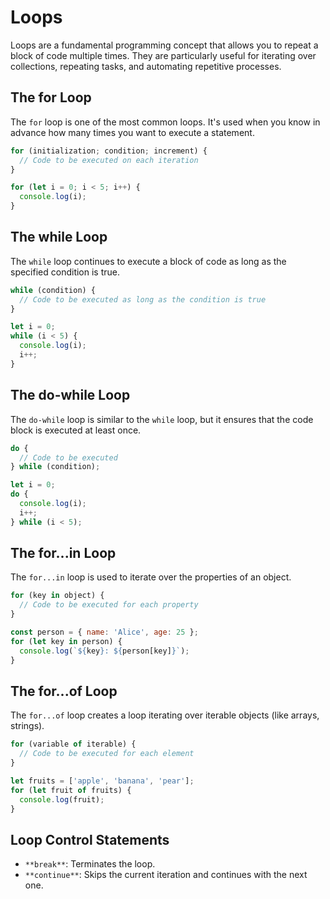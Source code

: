 # Loops

Loops are a fundamental programming concept that allows you to repeat a block of code multiple times. They are particularly useful for iterating over collections, repeating tasks, and automating repetitive processes.

## The for Loop

The `for` loop is one of the most common loops. It's used when you know in advance how many times you want to execute a statement.

```js
for (initialization; condition; increment) {
  // Code to be executed on each iteration
}
```

```js
for (let i = 0; i < 5; i++) {
  console.log(i);
}
```

## The while Loop

The `while` loop continues to execute a block of code as long as the specified condition is true.

```js
while (condition) {
  // Code to be executed as long as the condition is true
}
```

```js
let i = 0;
while (i < 5) {
  console.log(i);
  i++;
}
```

## The do-while Loop

The `do-while` loop is similar to the `while` loop, but it ensures that the code block is executed at least once.

```js
do {
  // Code to be executed
} while (condition);
```

```js
let i = 0;
do {
  console.log(i);
  i++;
} while (i < 5);
```

## The for...in Loop

The `for...in` loop is used to iterate over the properties of an object.

```js
for (key in object) {
  // Code to be executed for each property
}
```

```js
const person = { name: 'Alice', age: 25 };
for (let key in person) {
  console.log(`${key}: ${person[key]}`);
}
```

## The for...of Loop

The `for...of` loop creates a loop iterating over iterable objects (like arrays, strings).

```js
for (variable of iterable) {
  // Code to be executed for each element
}
```

```js
let fruits = ['apple', 'banana', 'pear'];
for (let fruit of fruits) {
  console.log(fruit);
}
```

## Loop Control Statements

- `**break**`: Terminates the loop.
- `**continue**`: Skips the current iteration and continues with the next one.
